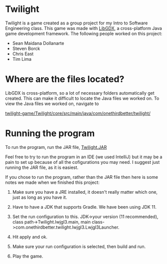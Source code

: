 # Twilight
Twilight is a game created as a group project for my Intro to Software Engineering class. This game was made with [LibGDX](https://libgdx.com/), a cross-platform Java game development framework. The following people worked on this project:
* Sean Maidana Dollanarte
* Steven Borck
* Chris East
* Tim Lima


# Where are the files located? 
LibGDX is cross-platform, so a lot of necessary folders automatically get created. This can make it difficult to locate the Java files we worked on. To view the Java files we worked on, navigate to 

[twilight-game/Twilight/core/src/main/java/com/onethirdbetter/twilight/](https://github.com/gcmaidana/twilight-game/tree/master/Twilight/core/src/main/java/com/onethirdbetter/twilight)

# Running the program
To run the program, run the JAR file, [Twilight.JAR](https://github.com/gcmaidana/twilight-game/blob/master/Twilight.jar)

Feel free to try to run the program in an IDE (we used IntelliJ) but it may be a pain to set up because of all the cofigurations you may need.
I suggest just running the JAR file, as it is easiest.

If you chose to run the program, rather than the JAR file then here is some notes we made when we finished this project:

1. Make sure you have a JRE installed, it doesn't really matter which one, just as long as you have it.

2. Have to have a JDK that supports Gradle. We have been using JDK 11.
  
3. Set the run configuration to this. JDK->your version (11 recommended), class path->Twilight.lwjgl3.main, main class->com.onethirdbetter.twilight.lwjgl3.Lwjgl3Launcher.

4. Hit apply and ok.

5. Make sure your run configuration is selected, then build and run.

6. Play the game.
